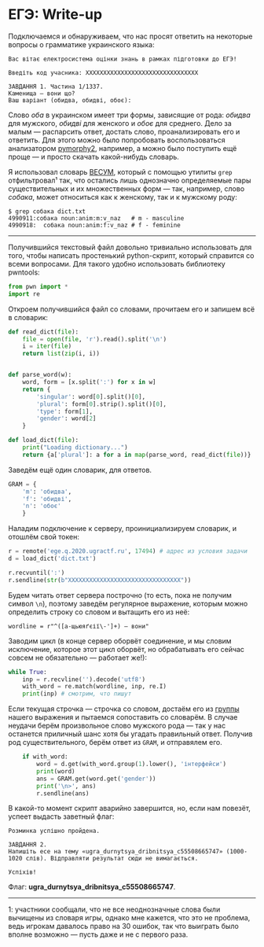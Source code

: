 # ЕГЭ: Write-up

Подключаемся и обнаруживаем, что нас просят ответить на некоторые вопросы о грамматике украинского языка:

```
Вас вітає електросистема оцінки знань в рамках підготовки до ЕГЭ!

Введіть код учасника: XXXXXXXXXXXXXXXXXXXXXXXXXXXXXXXX

ЗАВДАННЯ 1. Частина 1/1337.
Каменища — вони що?
Ваш варіант (обидва, обидві, обоє):
```

Слово *оба* в украинском имеет три формы, зависящие от рода: *обидва* для мужского, *обидві* для женского и *обоє* для среднего. Дело за малым — распарсить ответ, достать слово, проанализировать его и ответить. Для этого можно было попробовать воспользоваться анализатором [pymorphy2](https://pymorphy2.readthedocs.io), например, а можно было поступить ещё проще — и просто скачать какой-нибудь словарь.

Я использовал словарь [ВЕСУМ](https://github.com/brown-uk/dict_uk), который с помощью утилиты `grep` отфильтровал¹ так, что остались лишь однозначно определяемые пары существительных и их множественных форм — так, например, слово *собака*, может относиться как к женскому, так и к мужскому роду:
```grep
$ grep собака dict.txt
4990911:собака noun:anim:m:v_naz   # m - masculine
4990918:  собака noun:anim:f:v_naz # f - feminine
```

---

Получившийся текстовый файл довольно тривиально использовать для того, чтобы написать простенький python-скрипт, который справится со всеми вопросами. Для такого удобно использовать библиотеку pwntools:

```python
from pwn import *
import re
```

Откроем получившийся файл со словами, прочитаем его и запишем всё в словарик:
```python
def read_dict(file):
    file = open(file, 'r').read().split('\n')
    i = iter(file)
    return list(zip(i, i))


def parse_word(w):
    word, form = [x.split(':') for x in w]
    return {
        'singular': word[0].split()[0],
        'plural': form[0].strip().split()[0],
        'type': form[1],
        'gender': word[2]
    }

def load_dict(file):
    print("Loading dictionary...")
    return {a['plural']: a for a in map(parse_word, read_dict(file))}
```

Заведём ещё один словарик, для ответов.
```python
GRAM = {
    'm': 'обидва',
    'f': 'обидві',
    'n': 'обоє'
    }
```

Наладим подключение к серверу, проинициализируем словарик, и отошлём свой токен:

```python
r = remote('ege.q.2020.ugractf.ru', 17494) # адрес из условия задачи
d = load_dict('dict.txt')

r.recvuntil(':')
r.sendline(str(b"XXXXXXXXXXXXXXXXXXXXXXXXXXXXXXXX"))
```

Будем читать ответ сервера построчно (то есть, пока не получим символ `\n`), поэтому заведём регулярное выражение, которым можно определить строку со словом и вытащить его из неё:

```python3
wordline = r"^([а-щьюяґєії\-']+) — вони"
```

Заводим цикл (в конце сервер оборвёт соединение, и мы словим исключение, которое этот цикл оборвёт, но обрабатывать его сейчас совсем не обязательно — работает же!):
```python
while True:
    inp = r.recvline('').decode('utf8')
    with_word = re.match(wordline, inp, re.I)
    print(inp) # смотрим, что пишут
```

Если текущая строчка — строчка со словом, достаём его из [группы](https://ru.wikipedia.org/wiki/Регулярные_выражения#Обратная_связь) нашего выражения и пытаемся сопоставить со словарём. В случае неудачи берём произвольное слово мужского рода — так у нас останется приличный шанс хотя бы угадать правильный ответ. Получив род существительного, берём ответ из `GRAM`, и отправялем его.
```python
    if with_word:
        word = d.get(with_word.group(1).lower(), 'інтерфейси')
        print(word)
        ans = GRAM.get(word.get('gender'))
        print('\n>', ans)
        r.sendline(ans)

```

В какой-то момент скрипт аварийно завершится, но, если нам повезёт, успеет выдасть заветный флаг:
```
Розминка успішно пройдена.

ЗАВДАННЯ 2.
Напишіть есе на тему «ugra_durnytsya_dribnitsya_c55508665747» (1000-1020 слів). Відправляти результат сюди не вимагається.

Успіхів! 
```

Флаг: **ugra_durnytsya_dribnitsya_c55508665747**.

---

1: участники сообщали, что не все неоднозначные слова были вычищены из словаря игры, однако мне кажется, что это не проблема, ведь игрокам давалось право на 30 ошибок, так что выиграть было вполне возможно — пусть даже и не с первого раза.

